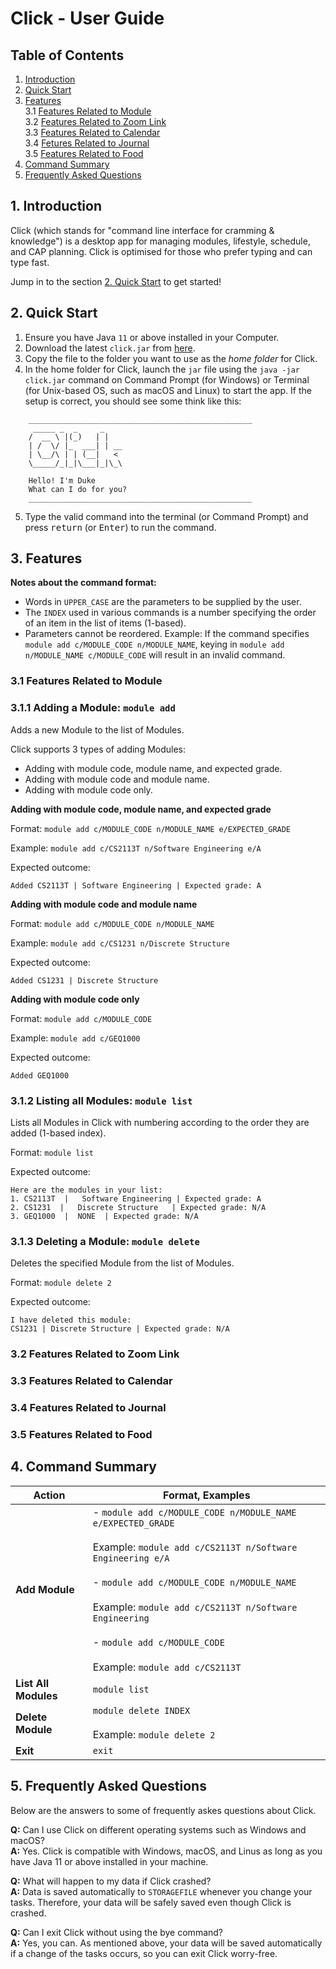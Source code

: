 # Click - User Guide

## Table of Contents

1. [Introduction](#1-introduction)
2. [Quick Start](#2-quick-start)
3. [Features](#3-features)\
3.1 [Features Related to Module](#31-features-related-to-module)\
3.2 [Features Related to Zoom Link](#32-features-related-to-zoom-link)\
3.3 [Features Related to Calendar](#33-features-related-to-calendar)\
3.4 [Fetures Related to Journal](#34-features-related-to-journal)\
3.5 [Features Related to Food](#35-features-related-to-food)
4. [Command Summary](#4-command-summary)
5. [Frequently Asked Questions](#5-frequently-asked-questions)

## 1. Introduction

Click (which stands for "command line interface for cramming & knowledge") is a desktop app for managing modules, lifestyle, schedule, and CAP planning. Click is optimised for those who prefer typing and can type fast.

Jump in to the section [2. Quick Start](#2-quick-start) to get started!

## 2. Quick Start

1. Ensure you have Java `11` or above installed in your Computer.
2. Download the latest `click.jar` from [here](https://github.com/AY2122S1-CS2113T-T09-4/tp/releases/tag/v1.0).
3. Copy the file to the folder you want to use as the _home folder_ for Click.
4. In the home folder for Click, launch the `jar` file using the `java -jar click.jar` command on Command Prompt (for Windows) or Terminal (for Unix-based OS, such as macOS and Linux) to start the app. If the setup is correct, you should see some think like this:

```
	__________________________________________________
	 _____ _  _     _
	/  __ \ |(_)   | |
	| /  \/ |_  ___| | __
	| \__/\ | | (__|   <
	\_____/_|_|\___|_|\_\

	Hello! I'm Duke
	What can I do for you?
	__________________________________________________
```

5. Type the valid command into the terminal (or Command Prompt) and press <kbd>return</kbd> (or <kbd>Enter</kbd>) to run the command.

## 3. Features 

**Notes about the command format:**

- Words in `UPPER_CASE` are the parameters to be supplied by the user.
- The `INDEX` used in various commands is a number specifying the order of an item in the list of items (1-based).
- Parameters cannot be reordered.
  Example: If the command specifies `module add c/MODULE_CODE n/MODULE_NAME`, keying in `module add n/MODULE_NAME c/MODULE_CODE` will result in an invalid command.

### 3.1 Features Related to Module

### 3.1.1 Adding a Module: `module add`

Adds a new Module to the list of Modules.

Click supports 3 types of adding Modules:
- Adding with module code, module name, and expected grade.
- Adding with module code and module name.
- Adding with module code only.

**Adding with module code, module name, and expected grade**

Format: `module add c/MODULE_CODE n/MODULE_NAME e/EXPECTED_GRADE`

Example: `module add c/CS2113T n/Software Engineering e/A`

Expected outcome:

```
Added CS2113T | Software Engineering | Expected grade: A
```

**Adding with module code and module name**

Format: `module add c/MODULE_CODE n/MODULE_NAME`

Example: `module add c/CS1231 n/Discrete Structure`

Expected outcome:

```
Added CS1231 | Discrete Structure
```

**Adding with module code only**

Format: `module add c/MODULE_CODE`

Example: `module add c/GEQ1000`

Expected outcome:

```
Added GEQ1000
```

### 3.1.2 Listing all Modules: `module list`

Lists all Modules in Click with numbering according to the order they are added (1-based index).

Format: `module list`

Expected outcome:

```
Here are the modules in your list:
1. CS2113T  |   Software Engineering | Expected grade: A
2. CS1231  |   Discrete Structure   | Expected grade: N/A
3. GEQ1000  |  NONE  | Expected grade: N/A
```

### 3.1.3 Deleting a Module: `module delete`

Deletes the specified Module from the list of Modules.

Format: `module delete 2`

Expected outcome:

```
I have deleted this module:
CS1231 | Discrete Structure | Expected grade: N/A
```

### 3.2 Features Related to Zoom Link

### 3.3 Features Related to Calendar

### 3.4 Features Related to Journal

### 3.5 Features Related to Food

## 4. Command Summary

**Action** | **Format, Examples**
|----------|---------------------|
**Add Module**|- `module add c/MODULE_CODE n/MODULE_NAME e/EXPECTED_GRADE`<br><br> Example: `module add c/CS2113T n/Software Engineering e/A`<br><br>- `module add c/MODULE_CODE n/MODULE_NAME`<br><br> Example: `module add c/CS2113T n/Software Engineering`<br><br>- `module add c/MODULE_CODE`<br><br> Example: `module add c/CS2113T`
**List All Modules**|`module list`
**Delete Module**|`module delete INDEX`<br><br> Example: `module delete 2`
**Exit**|`exit`


## 5. Frequently Asked Questions

Below are the answers to some of frequently askes questions about Click.

**Q:** Can I use Click on different operating systems such as Windows and macOS?\
**A:** Yes. Click is compatible with Windows, macOS, and Linus as long as you have Java 11 or above installed in your machine.

**Q:** What will happen to my data if Click crashed?\
**A:** Data is saved automatically to `STORAGEFILE` whenever you change your tasks. Therefore, your data will be safely saved even though Click is crashed.

**Q:** Can I exit Click without using the bye command?\
**A:** Yes, you can. As mentioned above, your data will be saved automatically if a change of the tasks occurs, so you can exit Click worry-free.


